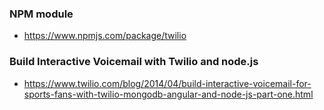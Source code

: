 ### NPM module

- https://www.npmjs.com/package/twilio

### Build Interactive Voicemail with Twilio and node.js

- https://www.twilio.com/blog/2014/04/build-interactive-voicemail-for-sports-fans-with-twilio-mongodb-angular-and-node-js-part-one.html
